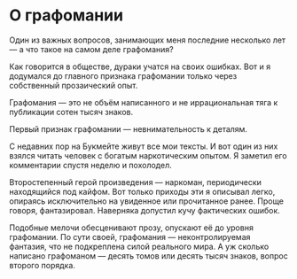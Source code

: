 
# О графомании

Один из важных вопросов, занимающих меня последние несколько лет — а что такое на самом деле графомания?

Как говорится в обществе, дураки учатся на своих ошибках. Вот и я додумался до главного признака графомании только через собственный прозаический опыт.

Графомания — это не объём написанного и не иррациональная тяга к публикации сотен тысяч знаков.

Первый признак графомании — невнимательность к деталям.

С недавних пор на Букмейте живут все мои тексты. И вот один из них взялся читать человек с богатым наркотическим опытом. Я заметил его комментарии спустя неделю и похолодел. 

Второстепенный герой произведения — наркоман, периодически находящийся под кайфом. Вот только приходы эти я описывал легко, опираясь исключительно на увиденное или прочитанное ранее. Проще говоря, фантазировал. Наверняка допустил кучу фактических ошибок.

Подобные мелочи обесценивают прозу, опускают её до уровня графомании. По сути своей, графомания — неконтролируемая фантазия, что не подкреплена силой реального мира. А уж сколько написано графоманом — десять томов или десять тысяч знаков, вопрос второго порядка.
